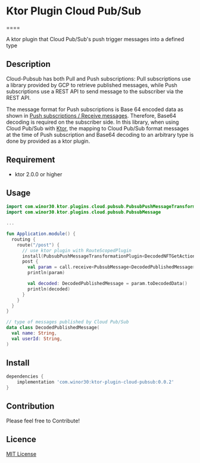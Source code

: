 # Ktor Plugin Cloud Pub/Sub
====

A ktor plugin that Cloud Pub/Sub's push trigger messages into a defined type

## Description
Cloud-Pubsub has both Pull and Push subscriptions: Pull subscriptions use a library provided by GCP to retrieve published messages, while Push subscriptions use a REST API to send message to the subscriber via the REST API.

The message format for Push subscriptions is Base 64 encoded data as shown in [Push subscriptions / Receive messages]().
Therefore, Base64 decoding is required on the subscriber side.
In this library, when using Cloud Pub/Sub with [Ktor](https://jp.ktor.work/), the mapping to Cloud Pub/Sub format messages at the time of Push subscription and Base64 decoding to an arbitrary type is done by provided as a ktor plugin.

## Requirement

- ktor 2.0.0 or higher

## Usage

```kotlin
import com.winor30.ktor.plugins.cloud.pubsub.PubsubPushMessageTransformationPlugin
import com.winor30.ktor.plugins.cloud.pubsub.PubsubMessage

...

fun Application.module() {
  routing {
    route("/post") {
      // use ktor plugin with RouteScopedPlugin
      install(PubsubPushMessageTransformationPlugin<DecodedNFTGetActionParameter>())
      post {
        val param = call.receive<PubsubMessage<DecodedPublishedMessage>>()
        println(param)

        val decoded: DecodedPublishedMessage = param.toDecodedData()
        println(decoded)
      }
    }
  }
}

// type of messages published by Cloud Pub/Sub
data class DecodedPublishedMessage(
  val name: String,
  val userId: String,
)

```

## Install

```groovy
dependencies {
    implementation 'com.winor30:ktor-plugin-cloud-pubsub:0.0.2'
}
```

## Contribution

Please feel free to Contribute!

## Licence

[MIT License](./LICENSE)
